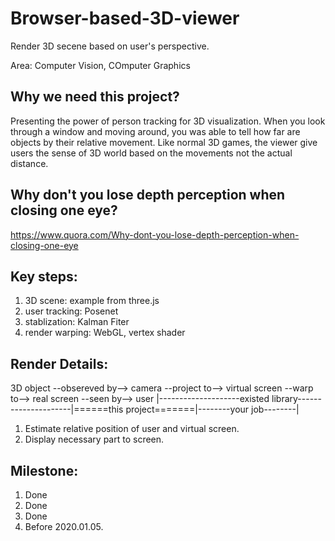 # Browser-based-3D-viewer
Render 3D secene based on user's perspective.

Area: Computer Vision, COmputer Graphics

## Why we need this project?
Presenting the power of person tracking for 3D visualization. When you look through a window and moving around, you was able to tell how far are objects by their relative movement. Like normal 3D games, the viewer give users the sense of 3D world based on the movements not the actual distance.

## Why don't you lose depth perception when closing one eye?
https://www.quora.com/Why-dont-you-lose-depth-perception-when-closing-one-eye

## Key steps:
1. 3D scene: example from three.js
2. user tracking: Posenet
3. stablization: Kalman Fiter
4. render warping: WebGL, vertex shader

## Render Details:
3D object --obsereved by--> camera --project to--> virtual screen --warp to--> real screen --seen by--> user
|--------------------existed library---------------------|======this project=======|--------your job--------|
1. Estimate relative position of user and virtual screen.
2. Display necessary part to screen.

## Milestone:
1. Done
2. Done
3. Done
4. Before 2020.01.05.
